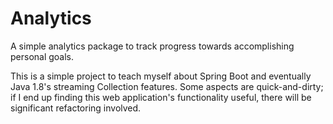 # Analytics
A simple analytics package to track progress towards accomplishing personal goals.

This is a simple project to teach myself about Spring Boot and eventually Java 1.8's streaming Collection features.  Some aspects are quick-and-dirty; if I end up finding this web application's functionality useful, there will be significant refactoring involved.
